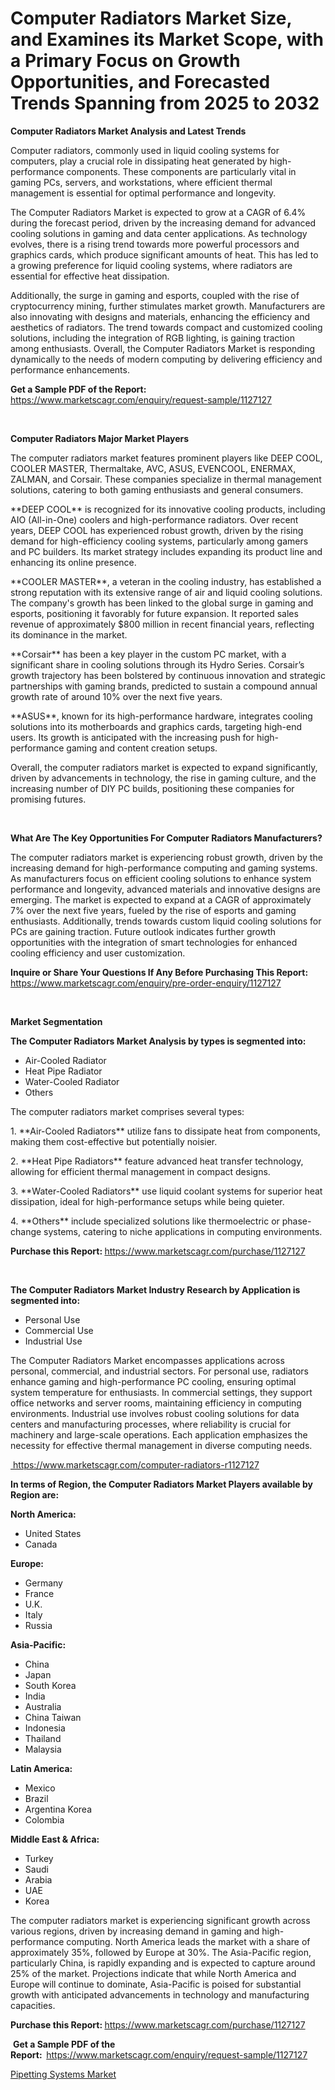<p><h1>Computer Radiators Market Size, and Examines its Market Scope, with a Primary Focus on Growth Opportunities, and Forecasted Trends Spanning from 2025 to 2032</h1></p><p><strong>Computer Radiators Market Analysis and Latest Trends</strong></p>
<p><p>Computer radiators, commonly used in liquid cooling systems for computers, play a crucial role in dissipating heat generated by high-performance components. These components are particularly vital in gaming PCs, servers, and workstations, where efficient thermal management is essential for optimal performance and longevity.</p><p>The Computer Radiators Market is expected to grow at a CAGR of 6.4% during the forecast period, driven by the increasing demand for advanced cooling solutions in gaming and data center applications. As technology evolves, there is a rising trend towards more powerful processors and graphics cards, which produce significant amounts of heat. This has led to a growing preference for liquid cooling systems, where radiators are essential for effective heat dissipation.</p><p>Additionally, the surge in gaming and esports, coupled with the rise of cryptocurrency mining, further stimulates market growth. Manufacturers are also innovating with designs and materials, enhancing the efficiency and aesthetics of radiators. The trend towards compact and customized cooling solutions, including the integration of RGB lighting, is gaining traction among enthusiasts. Overall, the Computer Radiators Market is responding dynamically to the needs of modern computing by delivering efficiency and performance enhancements.</p></p>
<p><strong>Get a Sample PDF of the Report:&nbsp;</strong> <a href="https://www.marketscagr.com/enquiry/request-sample/1127127?utm_campaign=1999&utm_medium=2&utm_source=Github&utm_content=ia&utm_term=21022025&utm_id=computer-radiators">https://www.marketscagr.com/enquiry/request-sample/1127127</a></p>
<p>&nbsp;</p>
<p><strong>Computer Radiators Major Market Players</strong></p>
<p><p>The computer radiators market features prominent players like DEEP COOL, COOLER MASTER, Thermaltake, AVC, ASUS, EVENCOOL, ENERMAX, ZALMAN, and Corsair. These companies specialize in thermal management solutions, catering to both gaming enthusiasts and general consumers.</p><p>**DEEP COOL** is recognized for its innovative cooling products, including AIO (All-in-One) coolers and high-performance radiators. Over recent years, DEEP COOL has experienced robust growth, driven by the rising demand for high-efficiency cooling systems, particularly among gamers and PC builders. Its market strategy includes expanding its product line and enhancing its online presence.</p><p>**COOLER MASTER**, a veteran in the cooling industry, has established a strong reputation with its extensive range of air and liquid cooling solutions. The company's growth has been linked to the global surge in gaming and esports, positioning it favorably for future expansion. It reported sales revenue of approximately $800 million in recent financial years, reflecting its dominance in the market.</p><p>**Corsair** has been a key player in the custom PC market, with a significant share in cooling solutions through its Hydro Series. Corsair’s growth trajectory has been bolstered by continuous innovation and strategic partnerships with gaming brands, predicted to sustain a compound annual growth rate of around 10% over the next five years.</p><p>**ASUS**, known for its high-performance hardware, integrates cooling solutions into its motherboards and graphics cards, targeting high-end users. Its growth is anticipated with the increasing push for high-performance gaming and content creation setups.</p><p>Overall, the computer radiators market is expected to expand significantly, driven by advancements in technology, the rise in gaming culture, and the increasing number of DIY PC builds, positioning these companies for promising futures.</p></p>
<p>&nbsp;</p>
<p><strong>What Are The Key Opportunities For Computer Radiators Manufacturers?</strong></p>
<p><p>The computer radiators market is experiencing robust growth, driven by the increasing demand for high-performance computing and gaming systems. As manufacturers focus on efficient cooling solutions to enhance system performance and longevity, advanced materials and innovative designs are emerging. The market is expected to expand at a CAGR of approximately 7% over the next five years, fueled by the rise of esports and gaming enthusiasts. Additionally, trends towards custom liquid cooling solutions for PCs are gaining traction. Future outlook indicates further growth opportunities with the integration of smart technologies for enhanced cooling efficiency and user customization.</p></p>
<p><strong>Inquire or Share Your Questions If Any Before Purchasing This Report:</strong> <a href="https://www.marketscagr.com/enquiry/pre-order-enquiry/1127127?utm_campaign=1999&utm_medium=2&utm_source=Github&utm_content=ia&utm_term=21022025&utm_id=computer-radiators">https://www.marketscagr.com/enquiry/pre-order-enquiry/1127127</a></p>
<p>&nbsp;</p>
<p><strong>Market Segmentation</strong></p>
<p><strong>The Computer Radiators Market Analysis by types is segmented into:</strong></p>
<p><ul><li>Air-Cooled Radiator</li><li>Heat Pipe Radiator</li><li>Water-Cooled Radiator</li><li>Others</li></ul></p>
<p><p>The computer radiators market comprises several types: </p><p>1. **Air-Cooled Radiators** utilize fans to dissipate heat from components, making them cost-effective but potentially noisier.</p><p>2. **Heat Pipe Radiators** feature advanced heat transfer technology, allowing for efficient thermal management in compact designs.</p><p>3. **Water-Cooled Radiators** use liquid coolant systems for superior heat dissipation, ideal for high-performance setups while being quieter.</p><p>4. **Others** include specialized solutions like thermoelectric or phase-change systems, catering to niche applications in computing environments.</p></p>
<p><strong>Purchase this Report:&nbsp;</strong><a href="https://www.marketscagr.com/purchase/1127127?utm_campaign=1999&utm_medium=2&utm_source=Github&utm_content=ia&utm_term=21022025&utm_id=computer-radiators">https://www.marketscagr.com/purchase/1127127</a></p>
<p>&nbsp;</p>
<p><strong>The Computer Radiators Market Industry Research by Application is segmented into:</strong></p>
<p><ul><li>Personal Use</li><li>Commercial Use</li><li>Industrial Use</li></ul></p>
<p><p>The Computer Radiators Market encompasses applications across personal, commercial, and industrial sectors. For personal use, radiators enhance gaming and high-performance PC cooling, ensuring optimal system temperature for enthusiasts. In commercial settings, they support office networks and server rooms, maintaining efficiency in computing environments. Industrial use involves robust cooling solutions for data centers and manufacturing processes, where reliability is crucial for machinery and large-scale operations. Each application emphasizes the necessity for effective thermal management in diverse computing needs.</p></p>
<p><a href="https://www.marketscagr.com/computer-radiators-r1127127?utm_campaign=1999&utm_medium=2&utm_source=Github&utm_content=ia&utm_term=21022025&utm_id=computer-radiators">&nbsp;https://www.marketscagr.com/computer-radiators-r1127127</a></p>
<p><strong>In terms of Region, the Computer Radiators Market Players available by Region are:</strong></p>
<p>
    <p> <strong> North America: </strong>
        <ul>
            <li>United States</li>
            <li>Canada</li>
        </ul>
        </p> 
    <p> <strong> Europe: </strong>
        <ul>
            <li>Germany</li>
            <li>France</li>
            <li>U.K.</li>
            <li>Italy</li>
            <li>Russia</li>
        </ul>
        </p> 
    <p> <strong> Asia-Pacific: </strong>
        <ul>
            <li>China</li>
            <li>Japan</li>
            <li>South Korea</li>
            <li>India</li>
            <li>Australia</li>
            <li>China Taiwan</li>
            <li>Indonesia</li>
            <li>Thailand</li>
            <li>Malaysia</li>
        </ul>
        </p> 
    <p> <strong> Latin America: </strong>
        <ul>
            <li>Mexico</li>
            <li>Brazil</li>
            <li>Argentina Korea</li>
            <li>Colombia</li>
        </ul>
        </p> 
    <p> <strong> Middle East & Africa: </strong>
        <ul>
            <li>Turkey</li>
            <li>Saudi</li>
            <li>Arabia</li>
            <li>UAE</li>
            <li>Korea</li>
        </ul>
    </p>
    </p>
<p><p>The computer radiators market is experiencing significant growth across various regions, driven by increasing demand in gaming and high-performance computing. North America leads the market with a share of approximately 35%, followed by Europe at 30%. The Asia-Pacific region, particularly China, is rapidly expanding and is expected to capture around 25% of the market. Projections indicate that while North America and Europe will continue to dominate, Asia-Pacific is poised for substantial growth with anticipated advancements in technology and manufacturing capacities.</p></p>
<p><strong>Purchase this Report: </strong><a href="https://www.marketscagr.com/purchase/1127127?utm_campaign=1999&utm_medium=2&utm_source=Github&utm_content=ia&utm_term=21022025&utm_id=computer-radiators">https://www.marketscagr.com/purchase/1127127</a></p>
<p>&nbsp;<strong>Get a Sample PDF of the Report:&nbsp;&nbsp;</strong><a href="https://www.marketscagr.com/enquiry/request-sample/1127127?utm_campaign=1999&utm_medium=2&utm_source=Github&utm_content=ia&utm_term=21022025&utm_id=computer-radiators">https://www.marketscagr.com/enquiry/request-sample/1127127</a></p>
<p><strong></strong></p>
<p><p><a href="https://github.com/tamvrosiya/Market-Research-Report-List-6/blob/main/pipetting-systems-market.md?utm_campaign=1999&utm_medium=2&utm_source=Github&utm_content=ia&utm_term=21022025&utm_id=computer-radiators">Pipetting Systems Market</a></p></p>